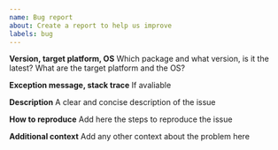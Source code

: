 ```yaml
---
name: Bug report
about: Create a report to help us improve
labels: bug
---
```


**Version, target platform, OS**
Which package and what version, is it the latest?
What are the target platform and the OS?

**Exception message, stack trace**
If avaliable

**Description**
A clear and concise description of the issue

**How to reproduce**
Add here the steps to reproduce the issue

**Additional context**
Add any other context about the problem here
